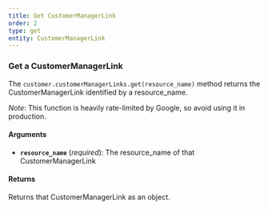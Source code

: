 ```yaml
---
title: Get CustomerManagerLink
order: 2
type: get
entity: CustomerManagerLink
---
```


### Get a CustomerManagerLink

The `customer.customerManagerLinks.get(resource_name)` method returns the CustomerManagerLink identified by a resource_name.

_Note_: This function is heavily rate-limited by Google, so avoid using it in production.

#### Arguments

- **`resource_name`** (_required_): The resource_name of that CustomerManagerLink

#### Returns

Returns that CustomerManagerLink as an object.
